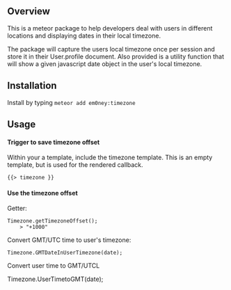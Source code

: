 ## Overview

This is a meteor package to help developers deal with users in different locations and displaying dates in their local timezone.

The package will capture the users local timezone once per session and store it in their User.profile document.  Also provided is a utility function that will show a given javascript date object in the user's local timezone.

## Installation

Install by typing `meteor add em0ney:timezone`

## Usage

#### Trigger to save timezone offset
Within your a template, include the timezone template.  This is an empty template, but is used for the rendered callback.

    {{> timezone }}

#### Use the timezone offset

Getter:

    Timezone.getTimezoneOffset();
    	> "+1000"

Convert GMT/UTC time to user's timezone:

    Timezone.GMTDateInUserTimezone(date);

Convert user time to GMT/UTCL

  Timezone.UserTimetoGMT(date);

